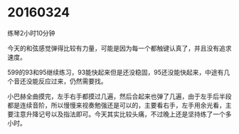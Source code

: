 # 20160324

练琴2小时10分钟

今天的和弦感觉弹得比较有力量，可能是因为每一个都触键认真了，并且没有追求速度。

599的93和95继续练习，93能快起来但是还没稳固，95还没能快起来，中途有几个音还没能反应过来，仍然需要找。

小巴赫全曲摸完，左手右手都摸过几遍，然后合起来也弹了几遍，由于左手后半段都是连续音阶，所以慢慢来视奏勉强还是可以的，主要看右手，左手用余光看，主要注意升降记号以及指法即可。今天其实比较头痛，不过晚上还是坚持练了一个多小时。